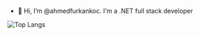- 👋 Hi, I’m @ahmedfurkankoc. I'm a .NET full stack developer

![Top Langs](https://github-readme-stats.vercel.app/api?username=ahmedfurkankoc&theme=radical&show_icons=true)

<!---
ahmedfurkankoc/ahmedfurkankoc is a ✨ special ✨ repository because its `README.md` (this file) appears on your GitHub profile.
You can click the Preview link to take a look at your changes.
--->
